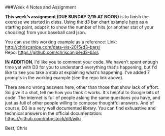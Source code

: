 

###Week 4 Notes and Assignment

**This week’s assignment (DUE SUNDAY 2/15 AT NOON)** is to finish the exercise we started in class. Using the d3 bar chart example <a href="http://bl.ocks.org/mbostock/3885304">here</a> as a starting point, adapt it to show the number of hits (or another stat of your choosing) from your baseball card json.

You can use this working example as a reference:
Link: http://chriscanipe.com/data-vis-2015/d3-bars/ <br/>
Repo: https://github.com/chriscanipe/d3-bars

**IN ADDITION**, I'd like you to comment your code. We haven't spent enough time yet with D3 for you to understand everything that's happening, but I'd like to see you take a stab at explaining what's happening. I've added 7 prompts in the working example (see the repo link above). 

There are no wrong answers here, other than those that show lack of effort. So give it a shot, tell me how you think it works. It's helpful to Google bits of code. The internet is full of people asking the same questions you have, and just as full of other people willing to compose thoughtful answers. And of course, D3 is a very well documented library. You can find exhuastive and technical answers in the official documentation: https://github.com/mbostock/d3/wiki

Best,
Chris












